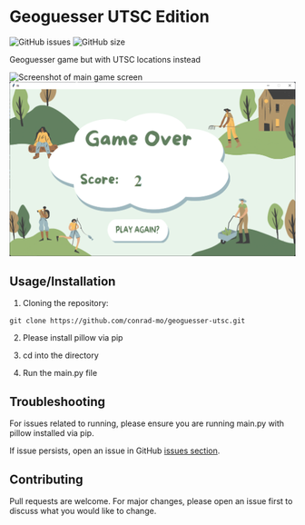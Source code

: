 # Geoguesser UTSC Edition
![GitHub issues](https://img.shields.io/github/issues/conrad-mo/geoguesser-utsc.svg)
![GitHub size](https://img.shields.io/github/repo-size/conrad-mo/geoguesser-utsc.svg)

Geoguesser game but with UTSC locations instead

![Screenshot of main game screen](assets/home_page.png?raw=true "Main Game Screen")
![Screenshot of gameover screen](assets/gameover.png?raw=true "Gameover Screen")

## Usage/Installation

1. Cloning the repository:

```
git clone https://github.com/conrad-mo/geoguesser-utsc.git
```

2. Please install pillow via pip

3. cd into the directory

4. Run the main.py file

## Troubleshooting

For issues related to running, please ensure you are running main.py with pillow installed via pip.

If issue persists, open an issue in GitHub [issues section](https://github.com/conrad-mo/geoguesser-utsc/issues).

## Contributing

Pull requests are welcome. For major changes, please open an issue first to discuss what you would like to change.